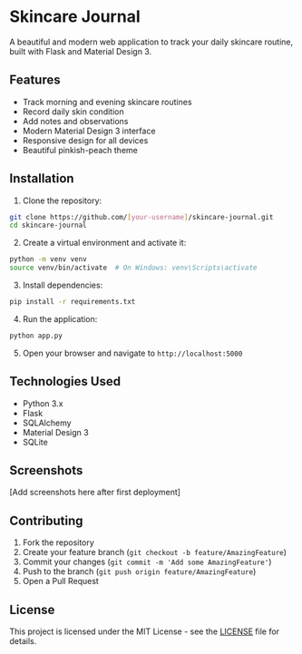 # Skincare Journal

A beautiful and modern web application to track your daily skincare routine, built with Flask and Material Design 3.

## Features

- Track morning and evening skincare routines
- Record daily skin condition
- Add notes and observations
- Modern Material Design 3 interface
- Responsive design for all devices
- Beautiful pinkish-peach theme

## Installation

1. Clone the repository:
```bash
git clone https://github.com/[your-username]/skincare-journal.git
cd skincare-journal
```

2. Create a virtual environment and activate it:
```bash
python -m venv venv
source venv/bin/activate  # On Windows: venv\Scripts\activate
```

3. Install dependencies:
```bash
pip install -r requirements.txt
```

4. Run the application:
```bash
python app.py
```

5. Open your browser and navigate to `http://localhost:5000`

## Technologies Used

- Python 3.x
- Flask
- SQLAlchemy
- Material Design 3
- SQLite

## Screenshots

[Add screenshots here after first deployment]

## Contributing

1. Fork the repository
2. Create your feature branch (`git checkout -b feature/AmazingFeature`)
3. Commit your changes (`git commit -m 'Add some AmazingFeature'`)
4. Push to the branch (`git push origin feature/AmazingFeature`)
5. Open a Pull Request

## License

This project is licensed under the MIT License - see the [LICENSE](LICENSE) file for details.
